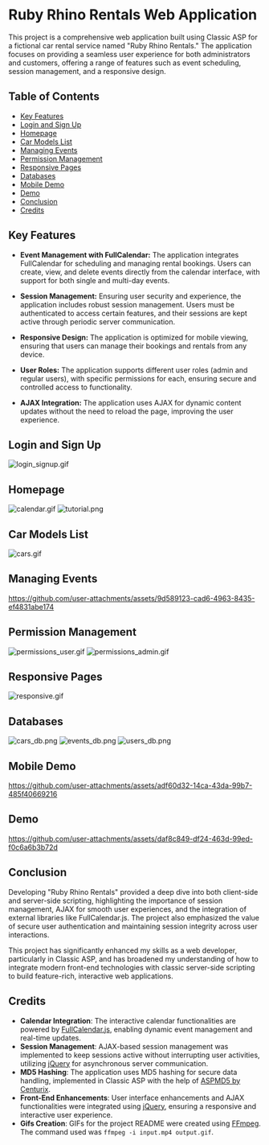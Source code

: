 # Ruby Rhino Rentals Web Application

This project is a comprehensive web application built using Classic ASP for a fictional car rental service named "Ruby Rhino Rentals." The application focuses on providing a seamless user experience for both administrators and customers, offering a range of features such as event scheduling, session management, and a responsive design.

## Table of Contents

- [Key Features](#key-features)
- [Login and Sign Up](#login-and-sign-up)
- [Homepage](#homepage)
- [Car Models List](#car-models-list)
- [Managing Events](#managing-events)
- [Permission Management](#permission-management)
- [Responsive Pages](#responsive-pages)
- [Databases](#databases)
- [Mobile Demo](#mobile-demo)
- [Demo](#demo)
- [Conclusion](#conclusion)
- [Credits](#credits)

## Key Features

- **Event Management with FullCalendar:** The application integrates FullCalendar for scheduling and managing rental bookings. Users can create, view, and delete events directly from the calendar interface, with support for both single and multi-day events.

- **Session Management:** Ensuring user security and experience, the application includes robust session management. Users must be authenticated to access certain features, and their sessions are kept active through periodic server communication.

- **Responsive Design:** The application is optimized for mobile viewing, ensuring that users can manage their bookings and rentals from any device.

- **User Roles:** The application supports different user roles (admin and regular users), with specific permissions for each, ensuring secure and controlled access to functionality.

- **AJAX Integration:** The application uses AJAX for dynamic content updates without the need to reload the page, improving the user experience.


## Login and Sign Up
![login_signup.gif](https://github.com/FedeDC512/asp-calendar/blob/main/images/login_signup.gif)

## Homepage
![calendar.gif](https://github.com/FedeDC512/asp-calendar/blob/main/images/calendar.gif)
![tutorial.png](https://github.com/FedeDC512/asp-calendar/blob/main/images/tutorial.png)

## Car Models List
![cars.gif](https://github.com/FedeDC512/asp-calendar/blob/main/images/cars.gif)

## Managing Events
https://github.com/user-attachments/assets/9d589123-cad6-4963-8435-ef4831abe174

## Permission Management
![permissions_user.gif](https://github.com/FedeDC512/asp-calendar/blob/main/images/permissions_user.gif)
![permissions_admin.gif](https://github.com/FedeDC512/asp-calendar/blob/main/images/permissions_admin.gif)

## Responsive Pages
![responsive.gif](https://github.com/FedeDC512/asp-calendar/blob/main/images/responsive.gif)

## Databases
![cars_db.png](https://github.com/FedeDC512/asp-calendar/blob/main/images/cars_db.png)
![events_db.png](https://github.com/FedeDC512/asp-calendar/blob/main/images/events_db.png)
![users_db.png](https://github.com/FedeDC512/asp-calendar/blob/main/images/users_db.png)

## Mobile Demo
https://github.com/user-attachments/assets/adf60d32-14ca-43da-99b7-485f40669216

## Demo
https://github.com/user-attachments/assets/daf8c849-df24-463d-99ed-f0c6a6b3b72d

## Conclusion

Developing "Ruby Rhino Rentals" provided a deep dive into both client-side and server-side scripting, highlighting the importance of session management, AJAX for smooth user experiences, and the integration of external libraries like FullCalendar.js. The project also emphasized the value of secure user authentication and maintaining session integrity across user interactions.

This project has significantly enhanced my skills as a web developer, particularly in Classic ASP, and has broadened my understanding of how to integrate modern front-end technologies with classic server-side scripting to build feature-rich, interactive web applications.

## Credits

- **Calendar Integration**: The interactive calendar functionalities are powered by [FullCalendar.js](https://fullcalendar.io/), enabling dynamic event management and real-time updates.
- **Session Management**: AJAX-based session management was implemented to keep sessions active without interrupting user activities, utilizing [jQuery](https://jquery.com/) for asynchronous server communication.
- **MD5 Hashing**: The application uses MD5 hashing for secure data handling, implemented in Classic ASP with the help of [ASPMD5 by Centurix](https://github.com/Centurix/ASPMD5).
- **Front-End Enhancements**: User interface enhancements and AJAX functionalities were integrated using [jQuery](https://jquery.com/), ensuring a responsive and interactive user experience. 
- **Gifs Creation**: GIFs for the project README were created using [FFmpeg](https://ffmpeg.org/). The command used was `ffmpeg -i input.mp4 output.gif`.
